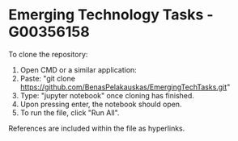 # Emerging Technology Tasks - G00356158

To clone the repository:
1. Open CMD or a similar application:
2. Paste: "git clone https://github.com/BenasPelakauskas/EmergingTechTasks.git"
3. Type: "jupyter notebook" once cloning has finished.
4. Upon pressing enter, the notebook should open.
5. To run the file, click "Run All".

References are included within the file as hyperlinks.
